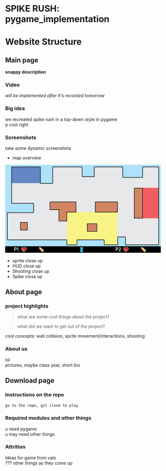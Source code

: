 # SPIKE RUSH: pygame_implementation

# Website Structure

## Main page

**snappy description**

### Video

*will be implemented after it's recorded tomorrow*

### Big idea

we recreated spike rush in a top-down style in pygame   
p cool right

### Screenshots

take some dynamic screenshots  
- map overview  

![split map](/docs/assets/map_overview.png)

- sprite close up  
- HUD close up  
- Shooting close up  
- Spike close up

## About page

### project highlights

>what are some cool things about the project?  

>what did we want to get out of the project? 

cool concepts: wall collision, sprite movement/interactions, shooting

### About us

lol  
pictures, maybe class year, short bio

## Download page

### Instructions on the repo

    go to the repo, git clone to play

### Required modules and other things
u need pygame  
u may need other things

### Attrition
Ideas for game from valo  
??? other things as they come up
